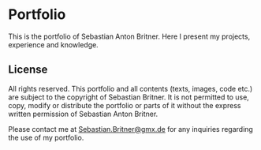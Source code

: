# Portfolio

This is the portfolio of Sebastian Anton Britner. Here I present my projects, experience and knowledge.

## License

All rights reserved. This portfolio and all contents (texts, images, code etc.) are subject to the copyright of Sebastian Britner. It is not permitted to use, copy, modify or distribute the portfolio or parts of it without the express written permission of Sebastian Anton Britner.

Please contact me at Sebastian.Britner@gmx.de for any inquiries regarding the use of my portfolio.

